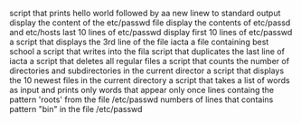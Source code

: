 script that prints hello world followed by aa new linew to standard output
display the content of the etc/passwd file
display the contents of etc/passd and etc/hosts
last 10 lines of etc/passwd
display first 10 lines of etc/passwd
a script that displays the 3rd line of the file iacta
a file containing best school
a script that writes into the fila script that duplicates the last line of iacta
a script that deletes all regular files
a script that counts the number of directories and subdirectories in the current director
a script that displays the 10 newest files in the current directory
a script that takes a list of words as input and prints only words that appear only once
lines containg the pattern 'roots' from the file /etc/passwd
numbers of lines that contains pattern "bin" in the file /etc/passwd
